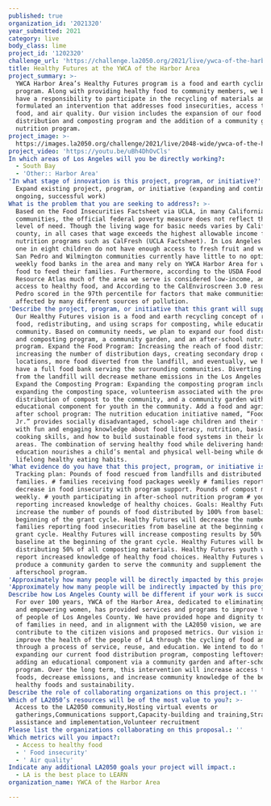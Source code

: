 ```yaml
---
published: true
organization_id: '2021320'
year_submitted: 2021
category: live
body_class: lime
project_id: '1202320'
challenge_url: 'https://challenge.la2050.org/2021/live/ywca-of-the-harbor-area/'
title: Healthy Futures at the YWCA of the Harbor Area
project_summary: >-
  YWCA Harbor Area’s Healthy Futures program is a food and earth cycling
  program. Along with providing healthy food to community members, we believe we
  have a responsibility to participate in the recycling of materials and have
  formulated an intervention that addresses food insecurities, access to healthy
  food, and air quality. Our vision includes the expansion of our food
  distribution and composting program and the addition of a community garden and
  nutrition program.
project_image: >-
  https://images.la2050.org/challenge/2021/live/2048-wide/ywca-of-the-harbor-area.jpg
project_video: 'https://youtu.be/uBh4DhOvCls'
In which areas of Los Angeles will you be directly working?:
  - South Bay
  - 'Other:: Harbor Area'
'In what stage of innovation is this project, program, or initiative?': >-
  Expand existing project, program, or initiative (expanding and continuing
  ongoing, successful work)
What is the problem that you are seeking to address?: >-
  Based on the Food Insecurities Factsheet via UCLA, in many California
  communities, the official federal poverty measure does not reflect the true
  level of need. Though the living wage for basic needs varies by California
  county, in all cases that wage exceeds the highest allowable income for public
  nutrition programs such as CalFresh (UCLA Factsheet). In Los Angeles County,
  one in eight children do not have enough access to fresh fruit and vegetables.
  San Pedro and Wilmington communities currently have little to no options for
  weekly food banks in the area and many rely on YWCA Harbor Area for weekly
  food to feed their families. Furthermore, according to the USDA Food Access
  Resource Atlas much of the area we serve is considered low-income, and has low
  access to healthy food, and According to the CalEnviroscreen 3.0 results, San
  Pedro scored in the 97th percentile for factors that make communities most
  affected by many different sources of pollution.
'Describe the project, program, or initiative that this grant will support to address the problem identified.': >-
  Our Healthy Futures vision is a food and earth recycling concept of rescuing
  food, redistributing, and using scraps for composting, while educating the
  community. Based on community needs, we plan to expand our food distribution
  and composting program, a community garden, and an after-school nutrition
  program. Expand the Food Program: Increasing the reach of food distribution by
  increasing the number of distribution days, creating secondary drop off
  locations, more food diverted from the landfill, and eventually, we hope to
  have a full food bank serving the surrounding communities. Diverting more food
  from the landfill will decrease methane emissions in the Los Angeles area.
  Expand the Composting Program: Expanding the composting program includes
  expanding the composting space, volunteerism associated with the process and
  distribution of compost to the community, and a community garden with an
  educational component for youth in the community. Add a food and agricultural
  after school program: The nutrition education initiative named, “Food Champ
  Jr.” provides socially disadvantaged, school-age children and their families
  with fun and engaging knowledge about food literacy, nutrition, basic healthy
  cooking skills, and how to build sustainable food systems in their local
  areas. The combination of serving healthy food while delivering hands-on
  education nourishes a child’s mental and physical well-being while developing
  lifelong healthy eating habits.
'What evidence do you have that this project, program, or initiative is or will be successful, and how will you define and measure success?': >-
  Tracking plan: Pounds of food rescued from landfills and distributed to
  families. # families receiving food packages weekly # families reporting a
  decrease in food insecurity with program support. Pounds of compost managed
  weekly. # youth participating in after-school nutrition program # youth
  reporting increased knowledge of healthy choices. Goals: Healthy Futures will
  increase the number of pounds of food distributed by 100% from baseline at the
  beginning of the grant cycle. Healthy Futures will decrease the number of
  families reporting food insecurities from baseline at the beginning of the
  grant cycle. Healthy Futures will increase composting results by 50% from
  baseline at the beginning of the grant cycle. Healthy Futures will begin
  distributing 50% of all composting materials. Healthy Futures youth will
  report increased knowledge of healthy food choices. Healthy Futures will
  produce a community garden to serve the community and supplement the
  afterschool program.
'Approximately how many people will be directly impacted by this project, program, or initiative?': '3405'
'Approximately how many people will be indirectly impacted by this project, program, or initiative?': '9000'
Describe how Los Angeles County will be different if your work is successful.: >-
  For over 100 years, YWCA of the Harbor Area, dedicated to eliminating racism
  and empowering women, has provided services and programs to improve the lives
  of people of Los Angeles County. We have provided hope and dignity to hundreds
  of families in need, and in alignment with the LA2050 vision, we are poised to
  contribute to the citizen visions and proposed metrics. Our vision is to
  improve the health of the people of LA through the cycling of food and waste
  through a process of service, reuse, and education. We intend to do this by
  expanding our current food distribution program, composting leftovers, and
  adding an educational component via a community garden and after-school
  program. Over the long term, this intervention will increase access to fresh
  foods, decrease emissions, and increase community knowledge of the benefits of
  healthy foods and sustainability.
Describe the role of collaborating organizations on this project.: ''
Which of LA2050’s resources will be of the most value to you?: >-
  Access to the LA2050 community,Hosting virtual events or
  gatherings,Communications support,Capacity-building and training,Strategy
  assistance and implementation,Volunteer recruitment
Please list the organizations collaborating on this proposal.: ''
Which metrics will you impact?:
  - Access to healthy food
  - ' Food insecurity'
  - ' Air quality'
Indicate any additional LA2050 goals your project will impact.:
  - LA is the best place to LEARN
organization_name: YWCA of the Harbor Area

---
```

